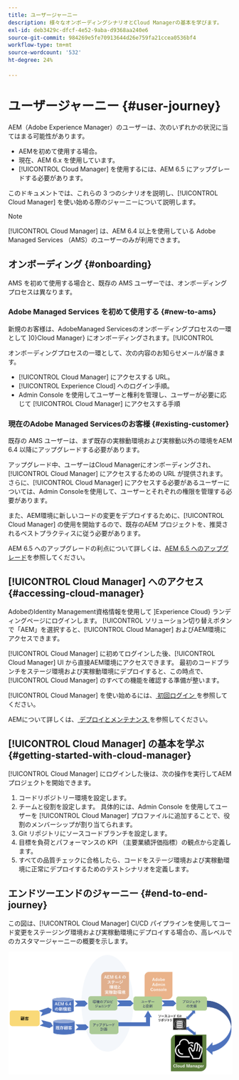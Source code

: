 ```yaml
---
title: ユーザージャーニー
description: 様々なオンボーディングシナリオとCloud Managerの基本を学びます。
exl-id: deb3429c-dfcf-4e52-9aba-d9368aa240e6
source-git-commit: 984269e5fe70913644d26e759fa21ccea0536bf4
workflow-type: tm+mt
source-wordcount: '532'
ht-degree: 24%

---
```



# ユーザージャーニー {#user-journey}

AEM（Adobe Experience Manager）のユーザーは、次のいずれかの状況に当てはまる可能性があります。

* AEMを初めて使用する場合。
* 現在、AEM 6.x を使用しています。
* [!UICONTROL Cloud Manager] を使用するには、AEM 6.5 にアップグレードする必要があります。

このドキュメントでは、これらの 3 つのシナリオを説明し、[!UICONTROL Cloud Manager] を使い始める際のジャーニーについて説明します。

>[!NOTE]
>
>[!UICONTROL Cloud Manager] は、AEM 6.4 以上を使用している Adobe Managed Services （AMS）のユーザーのみが利用できます。

## オンボーディング {#onboarding}

AMS を初めて使用する場合と、既存の AMS ユーザーでは、オンボーディングプロセスは異なります。

### Adobe Managed Services を初めて使用する {#new-to-ams}

新規のお客様は、AdobeManaged Servicesのオンボーディングプロセスの一環として ]0}Cloud Manager} にオンボーディングされます。[!UICONTROL 

オンボーディングプロセスの一環として、次の内容のお知らせメールが届きます。

* [!UICONTROL Cloud Manager] にアクセスする URL。
* [!UICONTROL Experience Cloud] へのログイン手順。
* Admin Console を使用してユーザーと権利を管理し、ユーザーが必要に応じて [!UICONTROL Cloud Manager] にアクセスする手順

### 現在のAdobe Managed Servicesのお客様 {#existing-customer}

既存の AMS ユーザーは、まず既存の実稼動環境および実稼動以外の環境をAEM 6.4 以降にアップグレードする必要があります。

アップグレード中、ユーザーはCloud Managerにオンボーディングされ、[!UICONTROL Cloud Manager] にアクセスするための URL が提供されます。 さらに、[!UICONTROL Cloud Manager] にアクセスする必要があるユーザーについては、Admin Consoleを使用して、ユーザーとそれぞれの権限を管理する必要があります。

また、AEM環境に新しいコードの変更をデプロイするために、[!UICONTROL Cloud Manager] の使用を開始するので、既存のAEM プロジェクトを、推奨されるベストプラクティスに従う必要があります。

AEM 6.5 へのアップグレードの利点について詳しくは、[AEM 6.5 へのアップグレード](https://experienceleague.adobe.com/en/docs/experience-manager-65/content/implementing/deploying/upgrading/upgrade)を参照してください。

## [!UICONTROL Cloud Manager] へのアクセス {#accessing-cloud-manager}

AdobeのIdentity Management資格情報を使用して ]Experience Cloud} ランディングページにログインします。 [!UICONTROL ソリューション切り替えボタンで「AEM」を選択すると、[!UICONTROL Cloud Manager] およびAEM環境にアクセスできます。

[!UICONTROL Cloud Manager] に初めてログインした後、[!UICONTROL Cloud Manager] UI から直接AEM環境にアクセスできます。 最初のコードブランチをステージ環境および実稼動環境にデプロイすると、この時点で、[!UICONTROL Cloud Manager] のすべての機能を確認する準備が整います。

[!UICONTROL Cloud Manager] を使い始めるには、[ 初回ログイン ](/help/getting-started/first-time-login.md) を参照してください。

AEMについて詳しくは、[ デプロイとメンテナンス ](https://experienceleague.adobe.com/ja/docs/experience-manager-65/content/implementing/deploying/deploying/deploy) を参照してください。

## [!UICONTROL Cloud Manager] の基本を学ぶ {#getting-started-with-cloud-manager}

[!UICONTROL Cloud Manager] にログインした後は、次の操作を実行してAEM プロジェクトを開始できます。

1. コードリポジトリー環境を設定します。
1. チームと役割を設定します。 具体的には、Admin Console を使用してユーザーを [!UICONTROL Cloud Manager] プロファイルに追加することで、役割のメンバーシップが割り当てられます。
1. Git リポジトリにソースコードブランチを設定します。
1. 目標を負荷とパフォーマンスの KPI （主要業績評価指標）の観点から定義します。
1. すべての品質チェックに合格したら、コードをステージ環境および実稼動環境に正常にデプロイするためのテストシナリオを定義します。

## エンドツーエンドのジャーニー {#end-to-end-journey}

この図は、[!UICONTROL Cloud Manager] CI/CD パイプラインを使用してコード変更をステージング環境および実稼動環境にデプロイする場合の、高レベルでのカスタマージャーニーの概要を示します。

![エンドツーエンドのジャーニー](/help/assets/screen_shot_2018-05-15at124004pm.png)
